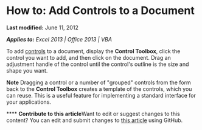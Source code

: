 
# How to: Add Controls to a Document

 **Last modified:** June 11, 2012

 _**Applies to:** Excel 2013 | Office 2013 | VBA_

To add  [controls](a85149e1-459e-f83b-3171-467a7e29ca28.md) to a document, display the **Control Toolbox**, click the control you want to add, and then click on the document. Drag an adjustment handle of the control until the control's outline is the size and shape you want.


**Note**  Dragging a control or a number of "grouped" controls from the form back to the  **Control Toolbox** creates a template of the controls, which you can reuse. This is a useful feature for implementing a standard interface for your applications.


****   **Contribute to this article**Want to edit or suggest changes to this content? You can edit and submit changes to  [this article](https://github.com/jhershey00/VBA_Excel_Test/OpenXMLCon/articles/bd0ddd99-4b38-f9e9-7dfd-4ae271355f5e.md) using GitHub.

